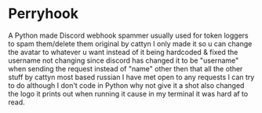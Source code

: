 # Perryhook
A Python made Discord webhook spammer usually used for token loggers to spam them/delete them original by cattyn I only made it so u can change the avatar to whatever u want instead of it being hardcoded & fixed the username not changing since discord has changed it to be "username" when sending the request instead of "name" other then that all the other stuff by cattyn most based russian I have met open to any requests I can try to do although I don't code in Python why not give it a shot also changed the logo it prints out when running it cause in my terminal it was hard af to read. <br>